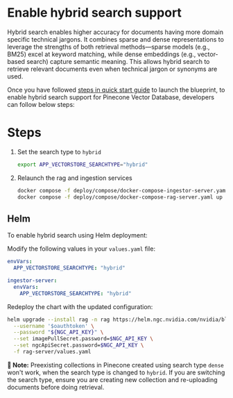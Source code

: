 <!--
  SPDX-FileCopyrightText: Copyright (c) 2025 NVIDIA CORPORATION & AFFILIATES. All rights reserved.
  SPDX-License-Identifier: Apache-2.0
-->

# Enable hybrid search support
Hybrid search enables higher accuracy for documents having more domain specific technical jargons. It combines sparse and dense representations to leverage the strengths of both retrieval methods—sparse models (e.g., BM25) excel at keyword matching, while dense embeddings (e.g., vector-based search) capture semantic meaning. This allows hybrid search to retrieve relevant documents even when technical jargon or synonyms are used.

Once you have followed [steps in quick start guide](./quickstart.md#deploy-with-docker-compose) to launch the blueprint, to enable hybrid search support for Pinecone Vector Database, developers can follow below steps:

# Steps

1. Set the search type to `hybrid`
   ```bash
   export APP_VECTORSTORE_SEARCHTYPE="hybrid"
   ```

2. Relaunch the rag and ingestion services
   ```bash
   docker compose -f deploy/compose/docker-compose-ingestor-server.yaml up -d
   docker compose -f deploy/compose/docker-compose-rag-server.yaml up -d
   ```


## Helm

To enable hybrid search using Helm deployment:

Modify the following values in your `values.yaml` file:

```yaml
envVars:
  APP_VECTORSTORE_SEARCHTYPE: "hybrid"

ingestor-server:
  envVars:
    APP_VECTORSTORE_SEARCHTYPE: "hybrid"
```

Redeploy the chart with the updated configuration:

```sh
helm upgrade --install rag -n rag https://helm.ngc.nvidia.com/nvidia/blueprint/charts/nvidia-blueprint-rag-v2.2.0.tgz \
  --username '$oauthtoken' \
  --password "${NGC_API_KEY}" \
  --set imagePullSecret.password=$NGC_API_KEY \
  --set ngcApiSecret.password=$NGC_API_KEY \
  -f rag-server/values.yaml
```

**📝 Note:**
Preexisting collections in Pinecone created using search type `dense` won't work, when the search type is changed to `hybrid`. If you are switching the search type, ensure you are creating new collection and re-uploading documents before doing retrieval.